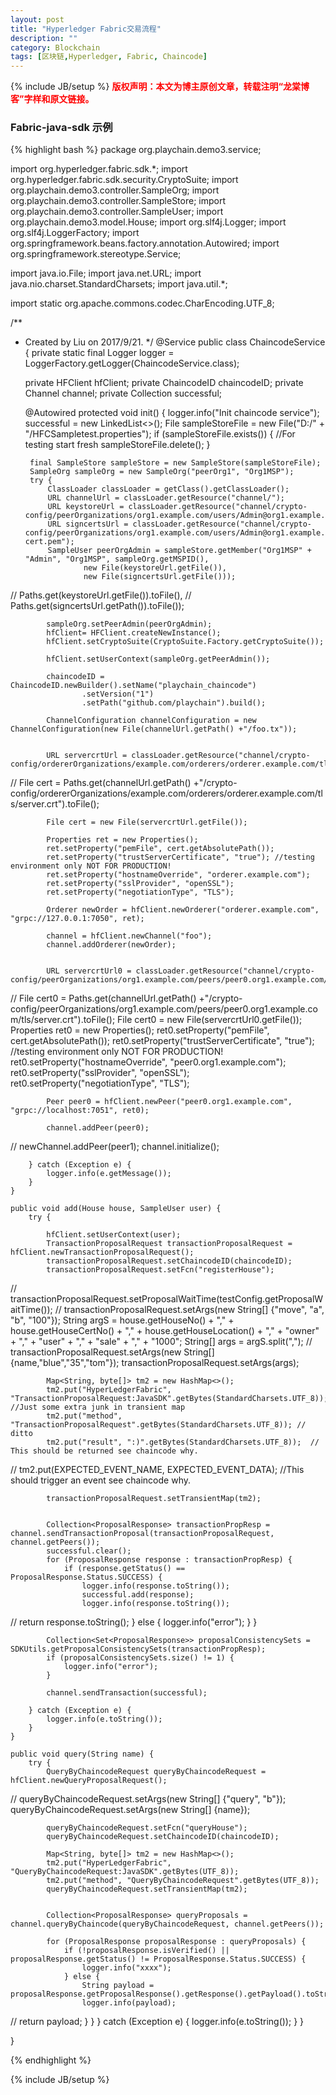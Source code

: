 ```yaml
---
layout: post
title: "Hyperledger Fabric交易流程"
description: ""
category: Blockchain 
tags: [区块链,Hyperledger, Fabric, Chaincode]
---
```

{% include JB/setup %}
**<font color="red">版权声明：本文为博主原创文章，转载注明“龙棠博客”字样和原文链接。</font>**

### Fabric-java-sdk 示例

{% highlight bash %}
package org.playchain.demo3.service;

import org.hyperledger.fabric.sdk.*;
import org.hyperledger.fabric.sdk.security.CryptoSuite;
import org.playchain.demo3.controller.SampleOrg;
import org.playchain.demo3.controller.SampleStore;
import org.playchain.demo3.controller.SampleUser;
import org.playchain.demo3.model.House;
import org.slf4j.Logger;
import org.slf4j.LoggerFactory;
import org.springframework.beans.factory.annotation.Autowired;
import org.springframework.stereotype.Service;

import java.io.File;
import java.net.URL;
import java.nio.charset.StandardCharsets;
import java.util.*;

import static org.apache.commons.codec.CharEncoding.UTF_8;

/**
 * Created by Liu on 2017/9/21.
 */
@Service
public class ChaincodeService {
    private static final Logger logger = LoggerFactory.getLogger(ChaincodeService.class);

    private HFClient hfClient;
    private ChaincodeID chaincodeID;
    private Channel channel;
    private Collection<ProposalResponse> successful;

    @Autowired
    protected void init() {
        logger.info("Init chaincode service");
        successful = new LinkedList<>();
        File sampleStoreFile = new File("D:/" + "/HFCSampletest.properties");
        if (sampleStoreFile.exists()) { //For testing start fresh
            sampleStoreFile.delete();
        }

        final SampleStore sampleStore = new SampleStore(sampleStoreFile);
        SampleOrg sampleOrg = new SampleOrg("peerOrg1", "Org1MSP");
        try {
            ClassLoader classLoader = getClass().getClassLoader();
            URL channelUrl = classLoader.getResource("channel/");
            URL keystoreUrl = classLoader.getResource("channel/crypto-config/peerOrganizations/org1.example.com/users/Admin@org1.example.com/msp/keystore/sk");
            URL signcertsUrl = classLoader.getResource("channel/crypto-config/peerOrganizations/org1.example.com/users/Admin@org1.example.com/msp/signcerts/Admin@org1.example.com-cert.pem");
            SampleUser peerOrgAdmin = sampleStore.getMember("Org1MSP" + "Admin", "Org1MSP", sampleOrg.getMSPID(),
                    new File(keystoreUrl.getFile()),
                    new File(signcertsUrl.getFile()));
//                    Paths.get(keystoreUrl.getFile()).toFile(),
//                    Paths.get(signcertsUrl.getPath()).toFile());

            sampleOrg.setPeerAdmin(peerOrgAdmin);
            hfClient= HFClient.createNewInstance();
            hfClient.setCryptoSuite(CryptoSuite.Factory.getCryptoSuite());

            hfClient.setUserContext(sampleOrg.getPeerAdmin());

            chaincodeID = ChaincodeID.newBuilder().setName("playchain_chaincode")
                    .setVersion("1")
                    .setPath("github.com/playchain").build();

            ChannelConfiguration channelConfiguration = new ChannelConfiguration(new File(channelUrl.getPath() +"/foo.tx"));


            URL servercrtUrl = classLoader.getResource("channel/crypto-config/ordererOrganizations/example.com/orderers/orderer.example.com/tls/server.crt");
//            File cert = Paths.get(channelUrl.getPath() +"/crypto-config/ordererOrganizations/example.com/orderers/orderer.example.com/tls/server.crt").toFile();

            File cert = new File(servercrtUrl.getFile());

            Properties ret = new Properties();
            ret.setProperty("pemFile", cert.getAbsolutePath());
            ret.setProperty("trustServerCertificate", "true"); //testing environment only NOT FOR PRODUCTION!
            ret.setProperty("hostnameOverride", "orderer.example.com");
            ret.setProperty("sslProvider", "openSSL");
            ret.setProperty("negotiationType", "TLS");

            Orderer newOrder = hfClient.newOrderer("orderer.example.com", "grpc://127.0.0.1:7050", ret);

            channel = hfClient.newChannel("foo");
            channel.addOrderer(newOrder);


            URL servercrtUrl0 = classLoader.getResource("channel/crypto-config/peerOrganizations/org1.example.com/peers/peer0.org1.example.com/tls/server.crt");
//            File cert0 = Paths.get(channelUrl.getPath() +"/crypto-config/peerOrganizations/org1.example.com/peers/peer0.org1.example.com/tls/server.crt").toFile();
            File cert0 = new File(servercrtUrl0.getFile());
            Properties ret0 = new Properties();
            ret0.setProperty("pemFile", cert.getAbsolutePath());
            ret0.setProperty("trustServerCertificate", "true"); //testing environment only NOT FOR PRODUCTION!
            ret0.setProperty("hostnameOverride", "peer0.org1.example.com");
            ret0.setProperty("sslProvider", "openSSL");
            ret0.setProperty("negotiationType", "TLS");


            Peer peer0 = hfClient.newPeer("peer0.org1.example.com", "grpc://localhost:7051", ret0);

            channel.addPeer(peer0);
//            newChannel.addPeer(peer1);
            channel.initialize();

        } catch (Exception e) {
            logger.info(e.getMessage());
        }
    }

    public void add(House house, SampleUser user) {
        try {

            hfClient.setUserContext(user);
            TransactionProposalRequest transactionProposalRequest = hfClient.newTransactionProposalRequest();
            transactionProposalRequest.setChaincodeID(chaincodeID);
            transactionProposalRequest.setFcn("registerHouse");
//            transactionProposalRequest.setProposalWaitTime(testConfig.getProposalWaitTime());
//            transactionProposalRequest.setArgs(new String[] {"move", "a", "b", "100"});
            String argS = house.getHouseNo() + "," + house.getHouseCertNo() + "," + house.getHouseLocation() + ","
                    + "owner" + "," + "user" + "," + "sale" + "," + "1000";
            String[] args = argS.split(",");
//            transactionProposalRequest.setArgs(new String[] {name,"blue","35","tom"});
            transactionProposalRequest.setArgs(args);

            Map<String, byte[]> tm2 = new HashMap<>();
            tm2.put("HyperLedgerFabric", "TransactionProposalRequest:JavaSDK".getBytes(StandardCharsets.UTF_8)); //Just some extra junk in transient map
            tm2.put("method", "TransactionProposalRequest".getBytes(StandardCharsets.UTF_8)); // ditto
            tm2.put("result", ":)".getBytes(StandardCharsets.UTF_8));  // This should be returned see chaincode why.
//            tm2.put(EXPECTED_EVENT_NAME, EXPECTED_EVENT_DATA);  //This should trigger an event see chaincode why.

            transactionProposalRequest.setTransientMap(tm2);


            Collection<ProposalResponse> transactionPropResp = channel.sendTransactionProposal(transactionProposalRequest, channel.getPeers());
            successful.clear();
            for (ProposalResponse response : transactionPropResp) {
                if (response.getStatus() == ProposalResponse.Status.SUCCESS) {
                    logger.info(response.toString());
                    successful.add(response);
                    logger.info(response.toString());
//                    return response.toString();
                } else {
                    logger.info("error");
                }
            }

            Collection<Set<ProposalResponse>> proposalConsistencySets = SDKUtils.getProposalConsistencySets(transactionPropResp);
            if (proposalConsistencySets.size() != 1) {
                logger.info("error");
            }

            channel.sendTransaction(successful);

        } catch (Exception e) {
            logger.info(e.toString());
        }
    }

    public void query(String name) {
        try {
            QueryByChaincodeRequest queryByChaincodeRequest = hfClient.newQueryProposalRequest();
//            queryByChaincodeRequest.setArgs(new String[] {"query", "b"});
            queryByChaincodeRequest.setArgs(new String[] {name});

            queryByChaincodeRequest.setFcn("queryHouse");
            queryByChaincodeRequest.setChaincodeID(chaincodeID);

            Map<String, byte[]> tm2 = new HashMap<>();
            tm2.put("HyperLedgerFabric", "QueryByChaincodeRequest:JavaSDK".getBytes(UTF_8));
            tm2.put("method", "QueryByChaincodeRequest".getBytes(UTF_8));
            queryByChaincodeRequest.setTransientMap(tm2);


            Collection<ProposalResponse> queryProposals = channel.queryByChaincode(queryByChaincodeRequest, channel.getPeers());

            for (ProposalResponse proposalResponse : queryProposals) {
                if (!proposalResponse.isVerified() || proposalResponse.getStatus() != ProposalResponse.Status.SUCCESS) {
                    logger.info("xxxx");
                } else {
                    String payload = proposalResponse.getProposalResponse().getResponse().getPayload().toStringUtf8();
                    logger.info(payload);
//                    return  payload;
                }
            }
        } catch (Exception e) {
            logger.info(e.toString());
        }
    }

}

{% endhighlight %}


{% include JB/setup %}